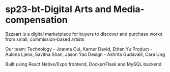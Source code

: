 # sp23-bt-Digital Arts and Media-compensation

Bzzaart is a digital marketplace for buyers to discover and purchase works from small, commission-based artists

Our team:
Technology - Joanna Cui, Karner David, Ethan Yu
Product - Aulona Ljena, Savitha Shan, Jason Yao
Design - Ashrita Gudavalli, Cara Ung

Built using React Native/Expo frontend, Docker/Flask and MySQL backend
